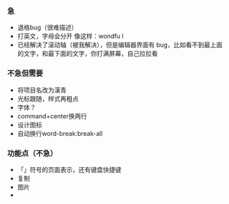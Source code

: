 

### 急

- 退格bug（很难描述）
- 打英文，字母会分开 像这样：wondfu l
- 已经解决了滚动轴（被我解决），但是编辑器界面有 bug，比如看不到最上面的文字，和最下面的文字，你打满屏幕，自己拉拉看


### 不急但需要

- 将项目名改为漢青
- 光标跟随，样式再粗点
- 字体？
- command+center换两行
- 设计图标
- 自动换行word-break:break-all







### 功能点（不急）

- 「」符号的页面表示，还有键盘快捷键
- 复制
- 图片
- 
